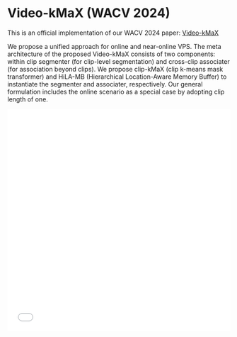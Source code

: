 # Video-kMaX (WACV 2024)

This is an official implementation of our WACV 2024 paper: [Video-kMaX](https://arxiv.org/pdf/2304.04694.pdf)

We propose a unified approach for online and near-online VPS. The meta architecture of the proposed Video-kMaX consists of two components: within clip segmenter (for clip-level segmentation) and cross-clip associater (for association beyond clips). We propose clip-kMaX (clip k-means mask transformer) and HiLA-MB (Hierarchical Location-Aware Memory Buffer) to instantiate the segmenter and associater, respectively. Our general formulation includes the online scenario as a special case by adopting clip length of one.

<p align="center">
   <iframe src="./docs/video_kmax_teaser_new_v2.pdf" width="100%" height="500" frameborder="0" />
</p>

## Installation
The code-base is verified with pytorch==1.12.1, torchvision==0.13.1, cudatoolkit==11.3, and detectron2==0.6,
please install other libiaries through *pip3 install -r requirements.txt*

Please refer to [Mask2Former's script](https://github.com/facebookresearch/Mask2Former/blob/main/datasets/README.md) for data preparation.


## Model Zoo


### VIPSeg VPS

### KITTI-STEP VPS

## Citing Video-kMaX

If you find this code helpful in your research or wish to refer to the baseline
results, please use the following BibTeX entry.

*   Video-kMaX:

(current BibTeX is for arxiv. We will replace it with WACV version after proceeding)

```
@misc{shin2023videokmax,
      title={Video-kMaX: A Simple Unified Approach for Online and Near-Online Video Panoptic Segmentation}, 
      author={Inkyu Shin and Dahun Kim and Qihang Yu and Jun Xie and Hong-Seok Kim and Bradley Green and In So Kweon and Kuk-Jin Yoon and Liang-Chieh Chen},
      year={2023},
      eprint={2304.04694},
      archivePrefix={arXiv},
      primaryClass={cs.CV}
}
```